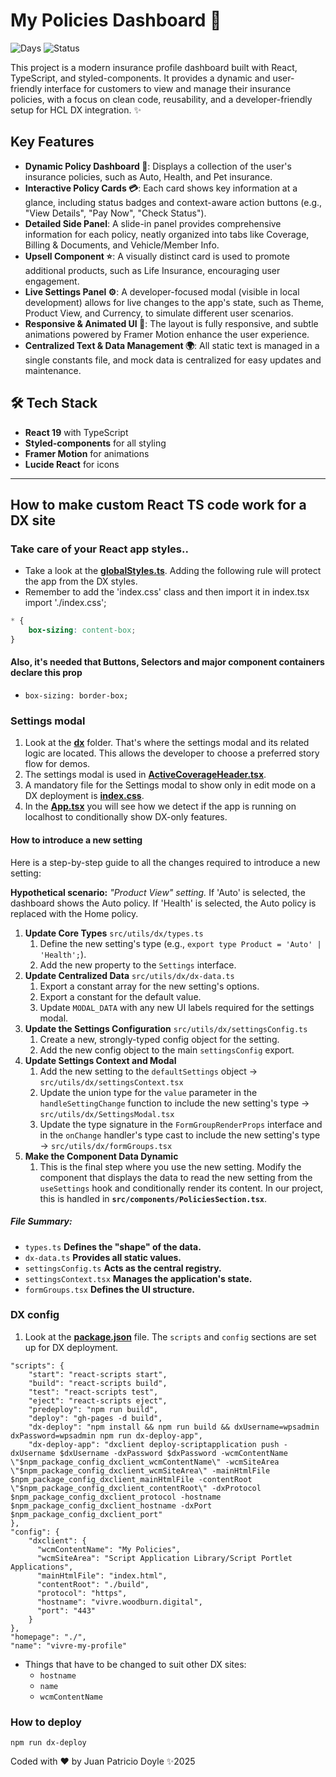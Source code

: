 # My Policies Dashboard 👤

![Days](https://img.shields.io/static/v1?label=Working-Days&message=2&color=blue)
![Status](https://img.shields.io/static/v1?label=Done-Status&message=100%&color=green)

This project is a modern insurance profile dashboard built with React, TypeScript, and styled-components. It provides a dynamic and user-friendly interface for customers to view and manage their insurance policies, with a focus on clean code, reusability, and a developer-friendly setup for HCL DX integration. ✨

## Key Features

-   **Dynamic Policy Dashboard 📄**: Displays a collection of the user's insurance policies, such as Auto, Health, and Pet insurance.
-   **Interactive Policy Cards 💳**: Each card shows key information at a glance, including status badges and context-aware action buttons (e.g., "View Details", "Pay Now", "Check Status").
-   **Detailed Side Panel**: A slide-in panel provides comprehensive information for each policy, neatly organized into tabs like Coverage, Billing & Documents, and Vehicle/Member Info.
-   **Upsell Component ⭐**: A visually distinct card is used to promote additional products, such as Life Insurance, encouraging user engagement.
-   **Live Settings Panel ⚙️**: A developer-focused modal (visible in local development) allows for live changes to the app's state, such as Theme, Product View, and Currency, to simulate different user scenarios.
-   **Responsive & Animated UI 📱**: The layout is fully responsive, and subtle animations powered by Framer Motion enhance the user experience.
-   **Centralized Text & Data Management 🌍**: All static text is managed in a single constants file, and mock data is centralized for easy updates and maintenance.

## 🛠️ Tech Stack

-   **React 19** with TypeScript
-   **Styled-components** for all styling
-   **Framer Motion** for animations
-   **Lucide React** for icons

---

## How to make custom React TS code work for a DX site

### Take care of your React app styles..

* Take a look at the **[globalStyles.ts](src/styles/globalStyles.ts)**. Adding the following rule will protect the app from the DX styles.
* Remember to add the 'index.css' class and then import it in index.tsx import './index.css';
```css
* {
    box-sizing: content-box;
}
```

#### Also, it's needed that Buttons, Selectors and major component containers declare this prop

-   `box-sizing: border-box;`

### Settings modal

1.  Look at the **[dx](src/utils/dx)** folder. That's where the settings modal and its related logic are located. This allows the developer to choose a preferred story flow for demos.
2.  The settings modal is used in **[ActiveCoverageHeader.tsx](src/components/ActiveCoverageHeader.tsx)**.
3.  A mandatory file for the Settings modal to show only in edit mode on a DX deployment is **[index.css](src/index.css)**.
4.  In the **[App.tsx](src/App.tsx)** you will see how we detect if the app is running on localhost to conditionally show DX-only features.

#### How to introduce a new setting

Here is a step-by-step guide to all the changes required to introduce a new setting:

**Hypothetical scenario:** _"Product View" setting._ If 'Auto' is selected, the dashboard shows the Auto policy. If 'Health' is selected, the Auto policy is replaced with the Home policy.

1.  **Update Core Types** `src/utils/dx/types.ts`
    1.  Define the new setting's type (e.g., `export type Product = 'Auto' | 'Health';`).
    2.  Add the new property to the `Settings` interface.
2.  **Update Centralized Data** `src/utils/dx/dx-data.ts`
    1.  Export a constant array for the new setting's options.
    2.  Export a constant for the default value.
    3.  Update `MODAL_DATA` with any new UI labels required for the settings modal.
3.  **Update the Settings Configuration** `src/utils/dx/settingsConfig.ts`
    1.  Create a new, strongly-typed config object for the setting.
    2.  Add the new config object to the main `settingsConfig` export.
4.  **Update Settings Context and Modal**
    1.  Add the new setting to the `defaultSettings` object -> `src/utils/dx/settingsContext.tsx`
    2.  Update the union type for the `value` parameter in the `handleSettingChange` function to include the new setting's type -> `src/utils/dx/SettingsModal.tsx`
    3.  Update the type signature in the `FormGroupRenderProps` interface and in the `onChange` handler's type cast to include the new setting's type -> `src/utils/dx/formGroups.tsx`
5.  **Make the Component Data Dynamic**
    1.  This is the final step where you use the new setting. Modify the component that displays the data to read the new setting from the `useSettings` hook and conditionally render its content. In our project, this is handled in **`src/components/PoliciesSection.tsx`**.

##### File Summary:

* `types.ts` **Defines the "shape" of the data.**
* `dx-data.ts` **Provides all static values.**
* `settingsConfig.ts` **Acts as the central registry.**
* `settingsContext.tsx` **Manages the application's state.**
* `formGroups.tsx` **Defines the UI structure.**

### DX config

1.  Look at the **[package.json](package.json)** file. The `scripts` and `config` sections are set up for DX deployment.

```
"scripts": {
    "start": "react-scripts start",
    "build": "react-scripts build",
    "test": "react-scripts test",
    "eject": "react-scripts eject",
    "predeploy": "npm run build",
    "deploy": "gh-pages -d build",
    "dx-deploy": "npm install && npm run build && dxUsername=wpsadmin dxPassword=wpsadmin npm run dx-deploy-app",
    "dx-deploy-app": "dxclient deploy-scriptapplication push -dxUsername $dxUsername -dxPassword $dxPassword -wcmContentName \"$npm_package_config_dxclient_wcmContentName\" -wcmSiteArea \"$npm_package_config_dxclient_wcmSiteArea\" -mainHtmlFile $npm_package_config_dxclient_mainHtmlFile -contentRoot \"$npm_package_config_dxclient_contentRoot\" -dxProtocol $npm_package_config_dxclient_protocol -hostname $npm_package_config_dxclient_hostname -dxPort $npm_package_config_dxclient_port"
},
"config": {
    "dxclient": {
      "wcmContentName": "My Policies",
      "wcmSiteArea": "Script Application Library/Script Portlet Applications",
      "mainHtmlFile": "index.html",
      "contentRoot": "./build",
      "protocol": "https",
      "hostname": "vivre.woodburn.digital",
      "port": "443"
    }
},
"homepage": "./",
"name": "vivre-my-profile"
```

* Things that have to be changed to suit other DX sites:
    * `hostname`
    * `name`
    * `wcmContentName`

### How to deploy

`npm run dx-deploy`

Coded with ❤️ by Juan Patricio Doyle ✨2025